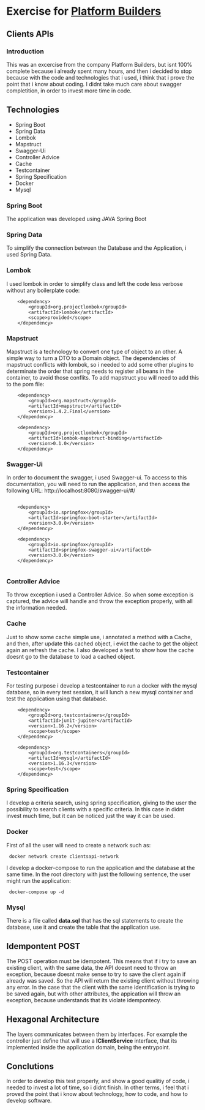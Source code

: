 # Exercise for [Platform Builders](https://platformbuilders.io/)

## Clients APIs

### Introduction

This was an excercise from the company Platform Builders, but isnt 100% complete because i already spent many hours, and then i decided to stop because with the code and technologies that i used, i think that i prove the point that i know about coding. I didnt take much care about swagger completition, in order to invest more time in code.

## Technologies

 - Spring Boot
 - Spring Data
 - Lombok
 - Mapstruct
 - Swagger-Ui
 - Controller Advice
 - Cache
 - Testcontainer
 - Spring Specification
 - Docker
 - Mysql

### Spring Boot

The application was developed using JAVA Spring Boot

### Spring Data

To simplify the connection between the Database and the Application, i used Spring Data.

### Lombok

I used lombok in order to simplify class and left the code less verbose without any boilerplate code:

```
	<dependency>
	    <groupId>org.projectlombok</groupId>
	    <artifactId>lombok</artifactId>
	    <scope>provided</scope>
	</dependency>	
```

### Mapstruct

Mapstruct is a technology to convert one type of object to an other. A simple way to turn a DTO to a Domain object. The dependencies of mapstruct conflicts with lombok, so i needed to add some other plugins to determinate the order that spring needs to register all beans in the container, to avoid those conflits. To add mapstruct you will need to add this to the pom file:

```
	<dependency>
	    <groupId>org.mapstruct</groupId>
	    <artifactId>mapstruct</artifactId>
	    <version>1.4.2.Final</version> 
	</dependency>		
			
	<dependency>
	    <groupId>org.projectlombok</groupId>
	    <artifactId>lombok-mapstruct-binding</artifactId>
	    <version>0.1.0</version>
	</dependency>
```

### Swagger-Ui

In order to document the swagger, i used Swagger-ui. To access to this documentation, you will need to run the application, and then access the following URL: http://localhost:8080/swagger-ui/#/


```

	<dependency>
	    <groupId>io.springfox</groupId>
	    <artifactId>springfox-boot-starter</artifactId>
	    <version>3.0.0</version>
	</dependency>

	<dependency>
	    <groupId>io.springfox</groupId>
	    <artifactId>springfox-swagger-ui</artifactId>
	    <version>3.0.0</version>
	</dependency>
		
```


### Controller Advice

To throw exception i used a Controller Advice. So when some exception is captured, the advice will handle and throw the exception properly, with all the information needed.

### Cache

Just to show some cache simple use, i annotated a method with a Cache, and then, after update this cached object, i evict the cache to get the object again an refresh the cache. I also developed a test to show how the cache doesnt go to the database to load a cached object.

### Testcontainer

For testing purpose i develop a testcontainer to run a docker with the mysql database, so in every test session, it will lunch a new mysql container and test the application using that database.

```
	<dependency>
	    <groupId>org.testcontainers</groupId>
	    <artifactId>junit-jupiter</artifactId>
	    <version>1.16.2</version>
	    <scope>test</scope>
	</dependency>	
	
	<dependency>
	    <groupId>org.testcontainers</groupId>
	    <artifactId>mysql</artifactId>
	    <version>1.16.3</version>
	    <scope>test</scope>
	</dependency>
```


### Spring Specification

I develop a criteria search, using spring specification, giving to the user the possibility to search clients with a specific criteria. In this case in didnt invest much time, but it can be noticed just the way it can be used.

### Docker

First of all the user will need to create a network such as: 

```
 docker network create clientsapi-network
```

I develop a docker-compose to run the application and the database at the same time. In the root directory with just the following sentence, the user might run the application:


```
 docker-compose up -d
```

### Mysql

There is a file called **data.sql** that has the sql statements to create the database, use it and create the table that the application use.


## Idempontent POST

The POST operation must be idempotent. This means that if i try to save an existing client, with the same data, the API doesnt need to throw an exception, because doesnt make sense to try to save the client again if already was saved. So the API will return the existing client without throwing any error. 
In the case that the client with the same identification is trying to be saved again, but with other attributes, the appication will throw an exception, because understands that its violate idempontecy.

## Hexagonal Architecture

The layers communicates between them by interfaces. For example the controller just define that will use a **IClientService** interface, that its implemented inside the application domain, being the entrypoint.

## Conclutions

In order to develop this test properly, and show a good qualitiy of code, i needed to invest a lot of time, so i didnt finish. In other terms, i feel that i proved the point that i know about technology, how to code, and how to develop software.
